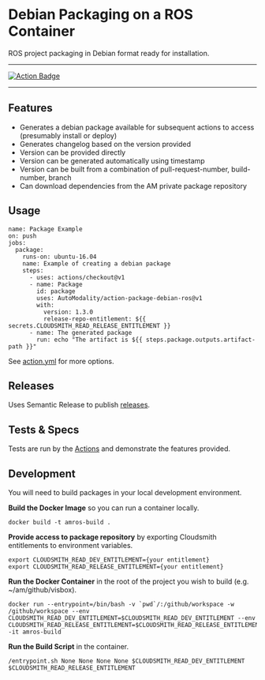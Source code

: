 # Debian Packaging on a ROS Container
ROS project packaging in Debian format ready for installation.

---

[
![Action Badge](https://github.com/AutoModality/action-package-debian-ros/workflows/Validate%20Packaging/badge.svg)](https://github.com/AutoModality/action-package-debian-ros/actions)

---

## Features
* Generates a debian package available for subsequent actions to access (presumably install or deploy)
* Generates changelog based on the version provided
* Version can be provided directly
* Version can be generated automatically using timestamp
* Version can be built from a combination of pull-request-number, build-number, branch
* Can download dependencies from the AM private package repository

## Usage

```
name: Package Example
on: push
jobs:
  package:
    runs-on: ubuntu-16.04
    name: Example of creating a debian package
    steps:
      - uses: actions/checkout@v1
      - name: Package
        id: package
        uses: AutoModality/action-package-debian-ros@v1
        with:
          version: 1.3.0
          release-repo-entitlement: ${{ secrets.CLOUDSMITH_READ_RELEASE_ENTITLEMENT }}
      - name: The generated package
        run: echo "The artifact is ${{ steps.package.outputs.artifact-path }}"
```

See [action.yml](action.yml) for more options. 

## Releases

Uses Semantic Release to publish [releases](https://github.com/AutoModality/action-package-debian-ros/releases).


## Tests & Specs

Tests are run by the [Actions](https://github.com/AutoModality/action-package-debian-ros/actions) and demonstrate the features provided. 

## Development

You will need to build packages in your local development environment.

**Build the Docker Image** so you can run a container locally.

```
docker build -t amros-build .
```

**Provide access to package repository** by exporting Cloudsmith entitlements to environment variables.


```
export CLOUDSMITH_READ_DEV_ENTITLEMENT={your entitlement}
export CLOUDSMITH_READ_RELEASE_ENTITLEMENT={your entitlement}
```

**Run the Docker Container** in the root of the project you wish to build (e.g. ~/am/github/visbox).


```
docker run --entrypoint=/bin/bash -v `pwd`/:/github/workspace -w /github/workspace --env CLOUDSMITH_READ_DEV_ENTITLEMENT=$CLOUDSMITH_READ_DEV_ENTITLEMENT --env CLOUDSMITH_READ_RELEASE_ENTITLEMENT=$CLOUDSMITH_READ_RELEASE_ENTITLEMENT -it amros-build
```

**Run the Build Script** in the container.

```
/entrypoint.sh None None None None $CLOUDSMITH_READ_DEV_ENTITLEMENT $CLOUDSMITH_READ_RELEASE_ENTITLEMENT
```


